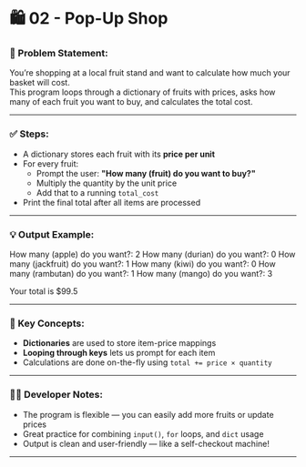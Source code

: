 # 🛍️ 02 - Pop-Up Shop

### 📌 Problem Statement:
You’re shopping at a local fruit stand and want to calculate how much your basket will cost.  
This program loops through a dictionary of fruits with prices, asks how many of each fruit you want to buy, and calculates the total cost.

---

### ✅ Steps:
- A dictionary stores each fruit with its **price per unit**  
- For every fruit:
  - Prompt the user: **"How many (fruit) do you want to buy?"**  
  - Multiply the quantity by the unit price  
  - Add that to a running `total_cost`  
- Print the final total after all items are processed

---

### 💡 Output Example:

How many (apple) do you want?: 2
How many (durian) do you want?: 0
How many (jackfruit) do you want?: 1
How many (kiwi) do you want?: 0
How many (rambutan) do you want?: 1
How many (mango) do you want?: 3

Your total is $99.5


---

### 🧠 Key Concepts:
- **Dictionaries** are used to store item-price mappings  
- **Looping through keys** lets us prompt for each item  
- Calculations are done on-the-fly using `total += price × quantity`

---

### 👨‍💻 Developer Notes:
- The program is flexible — you can easily add more fruits or update prices  
- Great practice for combining `input()`, `for` loops, and `dict` usage  
- Output is clean and user-friendly — like a self-checkout machine!

---
